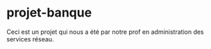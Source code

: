 # projet-banque
Ceci est un projet qui nous a été par notre prof en administration des services réseau.
